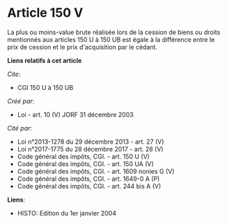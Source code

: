 # Article 150 V

La plus ou moins-value brute réalisée lors de la cession de biens ou droits mentionnés aux articles 150 U à 150 UB est égale
à la différence entre le prix de cession et le prix d'acquisition par le cédant.

**Liens relatifs à cet article**

_Cite_:

  - CGI 150 U à 150 UB

_Créé par_:

  - Loi - art. 10 (V) JORF 31 décembre 2003

_Cité par_:

  - Loi n°2013-1278 du 29 décembre 2013 - art. 27 (V)
  - Loi n°2017-1775 du 28 décembre 2017 - art. 28 (V)
  - Code général des impôts, CGI. - art. 150 U (V)
  - Code général des impôts, CGI. - art. 150 UA (V)
  - Code général des impôts, CGI. - art. 1609 nonies G (V)
  - Code général des impôts, CGI. - art. 1649-0 A (P)
  - Code général des impôts, CGI. - art. 244 bis A (V)

**Liens**:

  - HISTO: Edition du 1er janvier 2004
